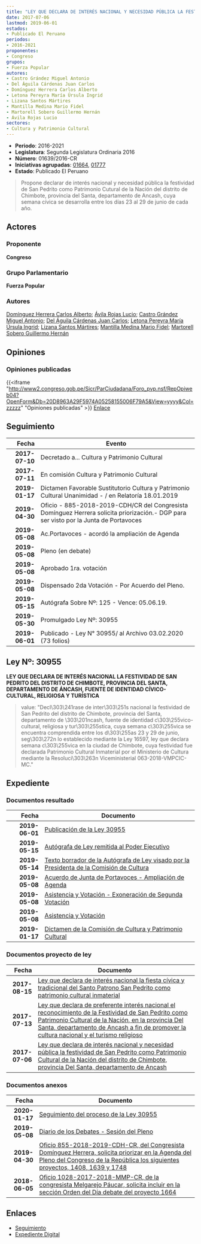 ```yaml
---
title: "LEY QUE DECLARA DE INTERÉS NACIONAL Y NECESIDAD PÚBLICA LA FESTIVIDAD DE SAN PEDRITO COMO PATRIMONIO CULTURAL DE LA NACIÓN DEL DISTRITO DE CHIMBOTE, PROVINCIA DEL SANTA, DEPARTAMENTO DE ANCASH"
date: 2017-07-06
lastmod: 2019-06-01
estados:
- Publicado El Peruano
periodos:
- 2016-2021
proponentes:
- Congreso
grupos:
- Fuerza Popular
autores:
- Castro Grández Miguel Antonio
- Del Águila Cárdenas Juan Carlos
- Domínguez Herrera Carlos Alberto
- Letona Pereyra María Úrsula Ingrid
- Lizana Santos Mártires
- Mantilla Medina Mario Fidel
- Martorell Sobero Guillermo Hernán
- Ávila Rojas Lucio
sectores:
- Cultura y Patrimonio Cultural
---
```

- **Periodo**: 2016-2021
- **Legislatura**: Segunda Legislatura Ordinaria 2016
- **Número**: 01639/2016-CR
- **Iniciativas agrupadas**: [01664](../../01600/01664), [01777](../../01700/01777)
- **Estado**: Publicado El Peruano

> Propone declarar de interés nacional y necesidad pública la festividad de San Pedrito como Patrimonio Cutural de la Nación del distrito de Chimbote, provincia del Santa, departamento de Ancash, cuya semana cívica se desarrolla entre los días 23 al 29 de junio de cada año.


## Actores

### Proponente

**Congreso**

### Grupo Parlamentario

**Fuerza Popular**

### Autores

[Domínguez Herrera Carlos Alberto](mailto:mailto:cdominguez@congreso.gob.pe); [Ávila Rojas Lucio](mailto:mailto:lavilar@congreso.gob.pe); [Castro Grández Miguel Antonio](mailto:mailto:macastro@congreso.gob.pe); [Del Águila Cárdenas Juan Carlos](mailto:mailto:jdelaguila@congreso.gob.pe); [Letona Pereyra María Úrsula Ingrid](mailto:mailto:mletona@congreso.gob.pe); [Lizana Santos Mártires](mailto:mailto:mlizana@congreso.gob.pe); [Mantilla Medina Mario Fidel](mailto:mailto:mmantilla@congreso.gob.pe); [Martorell Sobero Guillermo Hernán](mailto:mailto:gmartorell@congreso.gob.pe)

## Opiniones

### Opiniones publicadas

{{<iframe "http://www2.congreso.gob.pe/Sicr/ParCiudadana/Foro_pvp.nsf/RepOpiweb04?OpenForm&Db=20D8963A29F5974A05258155006F79A5&View=yyyy&Col=zzzzz" "Opiniones publicadas" >}}
[Enlace](http://www2.congreso.gob.pe/Sicr/ParCiudadana/Foro_pvp.nsf/RepOpiweb04?OpenForm&Db=20D8963A29F5974A05258155006F79A5&View=yyyy&Col=zzzzz)


## Seguimiento

| Fecha | Evento |
|------:|--------|
| **2017-07-10** | Decretado a... Cultura y Patrimonio Cultural |
| **2017-07-11** | En comisión Cultura y Patrimonio Cultural |
| **2019-01-17** | Dictamen Favorable Sustitutorio Cultura y Patrimonio Cultural Unanimidad - / en Relatoría 18.01.2019 |
| **2019-04-30** | Oficio - 885-2018-2019-CDH/CR del Congresista Domínguez Herrera solicita priorización.- DGP para ser visto por la Junta de Portavoces |
| **2019-05-08** | Ac.Portavoces - acordó la ampliación de Agenda |
| **2019-05-08** | Pleno (en debate) |
| **2019-05-08** | Aprobado 1ra. votación |
| **2019-05-08** | Dispensado 2da Votación - Por Acuerdo del Pleno. |
| **2019-05-15** | Autógrafa Sobre Nº: 125 - Vence: 05.06.19. |
| **2019-05-30** | Promulgado Ley Nº: 30955 |
| **2019-06-01** | Publicado - Ley N° 30955/ al Archivo 03.02.2020 (73 folios) |

## Ley Nº: 30955

**LEY QUE DECLARA DE INTERÉS NACIONAL LA FESTIVIDAD DE SAN PEDRITO DEL DISTRITO DE CHIMBOTE, PROVINCIA DEL SANTA, DEPARTAMENTO DE ÁNCASH, FUENTE DE IDENTIDAD CÍVICO-CULTURAL, RELIGIOSA Y TURÍSTICA**

> value: "Decl\303\241rase de inter\303\251s nacional la festividad de San Pedrito del distrito de Chimbote, provincia del Santa, departamento de \303\201ncash, fuente de identidad c\303\255vico-cultural, religiosa y tur\303\255stica, cuya semana c\303\255vica se encuentra comprendida entre los d\303\255as 23 y 29 de junio, seg\303\272n lo establecido mediante la Ley 16597, ley que declara semana c\303\255vica en la ciudad de Chimbote, cuya festividad fue declarada Patrimonio Cultural Inmaterial por el Ministerio de Cultura mediante la Resoluci\303\263n Viceministerial 063-2018-VMPCIC-MC."


## Expediente

### Documentos resultado

| Fecha | Documento |
|------:|-----------|
| **2019-06-01** | [Publicación de la Ley 30955](http://www.leyes.congreso.gob.pe/Documentos/2016_2021/ADLP/Normas_Legales/30955-LEY.pdf) |
| **2019-05-15** | [Autógrafa de Ley remitida al Poder Ejecutivo](http://www.leyes.congreso.gob.pe/Documentos/2016_2021/ADLP/Texto_Aprobado/AU0163920190515.pdf) |
| **2019-05-14** | [Texto borrador de la Autógrafa de Ley visado por la Presidenta de la Comisión de Cultura](http://www.leyes.congreso.gob.pe/Documentos/2016_2021/Texto_Borrador_de_Autografa/BAU0163920190514.pdf) |
| **2019-05-08** | [Acuerdo de Junta de Portavoces - Ampliación de Agenda](http://www.leyes.congreso.gob.pe/Documentos/2016_2021/Acuerdos/Junta_Portavoces/AJP0163920190508.pdf) |
| **2019-05-08** | [Asistencia y Votación - Exoneración de Segunda Votación](http://www.leyes.congreso.gob.pe/Documentos/2016_2021/Asistencia_y_Votacion/Proyectos_de_Ley/Exoneracion_de_Segunda_Votacion/AVS0163920190514.pdf) |
| **2019-05-08** | [Asistencia y Votación](http://www.leyes.congreso.gob.pe/Documentos/2016_2021/Asistencia_y_Votacion/Proyectos_de_Ley/AV0163920190508.pdf) |
| **2019-01-17** | [Dictamen de la Comisión de Cultura y Patrimonio Cultural](http://www.leyes.congreso.gob.pe/Documentos/2016_2021/Dictamenes/Proyectos_de_Ley/01639DC05MAY20190117.pdf) |

### Documentos proyecto de ley

| Fecha | Documento |
|------:|-----------|
| **2017-08-15** | [Ley que declara de interés nacional la fiesta cívica y tradicional del Santo Patrono San Pedrito como patrimonio cultural inmaterial](http://www.leyes.congreso.gob.pe/Documentos/2016_2021/Proyectos_de_Ley_y_de_Resoluciones_Legislativas/PL0177720170815..PDF) |
| **2017-07-13** | [Ley que declara de preferente interés nacional el reconocimiento de la Festividad de San Pedrito como Patrimonio Cultural de la Nación, en la provincia Del Santa, departamento de Ancash a fin de promover la cultura nacional y el turismo religioso](http://www.leyes.congreso.gob.pe/Documentos/2016_2021/Proyectos_de_Ley_y_de_Resoluciones_Legislativas/PL0166420170713.pdf) |
| **2017-07-06** | [Ley que declara de interés nacional y necesidad pública la festividad de San Pedrito como Patrimonio Cultural de la Nación del distrito de Chimbote, provincia Del Santa, departamento de Ancash](http://www.leyes.congreso.gob.pe/Documentos/2016_2021/Proyectos_de_Ley_y_de_Resoluciones_Legislativas/PL0163920170706...pdf) |

### Documentos anexos

| Fecha | Documento |
|------:|-----------|
| **2020-01-17** | [Seguimiento del proceso de la Ley 30955](http://www.leyes.congreso.gob.pe/Documentos/2016_2021/Seguimiento_de_Proyectos_de_Ley/01639PL20200117.pdf) |
| **2019-05-08** | [Diario de los Debates - Sesión del Pleno](http://www2.congreso.gob.pe/Sicr/DiarioDebates/Publicad.nsf/SesionesPleno/05256D6E0073DFE9052583F5005A78CC/$FILE/SLO-2018-8.pdf) |
| **2019-04-30** | [Oficio 855-2018-2019-CDH-CR, del Congresista Domínguez Herrera, solicita priorizar en la Agenda del Pleno del Congreso de la República los siguientes proyectos, 1408, 1639 y 1748](http://www.leyes.congreso.gob.pe/Documentos/2016_2021/Oficios/Congresistas/OFICIO-855-2018-2019-CDH-CR.pdf) |
| **2018-06-05** | [Oficio 1028-2017-2018-MMP-CR, de la congresista Melgarejo Páucar, solicita incluir en la sección Orden del Día debate del proyecto 1664](http://www.leyes.congreso.gob.pe/Documentos/2016_2021/Oficios/Congresistas/OFICIO-1028-2017-2018-MMP-CR.pdf) |

## Enlaces

- [Seguimiento](http://www2.congreso.gob.pe/Sicr/TraDocEstProc/CLProLey2016.nsf/f7fff46988ca05b1052578e100829cc7/91ffebfa05df7ba605258155006f2ced?OpenDocument)
- [Expediente Digital](http://www2.congreso.gob.pe/Sicr/TraDocEstProc/Expvirt_2011.nsf/visbusqptramdoc1621/01639?opendocument)

